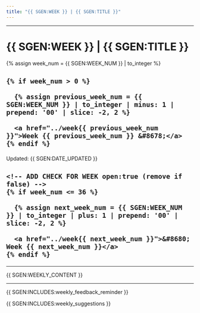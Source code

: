 ```yaml
---
title: "{{ SGEN:WEEK }} | {{ SGEN:TITLE }}"
---
```


<hr class="mb-0">

<h1 id="{{ {{ SGEN:WEEK }}-{{ SGEN:title }} | slugify }}">
  <span class="week-prefix">{{ SGEN:WEEK }} |</span> {{ SGEN:TITLE }}
</h1>

<!-- ADD WEEKLY HEADER: <img src="assets/header.png" /> -->

<div class="week-controls">

  {% assign week_num = {{ SGEN:WEEK_NUM }} | to_integer %}

  <h2 class="week-controls__previous_week">

    {% if week_num > 0 %}

      {% assign previous_week_num = {{ SGEN:WEEK_NUM }} | to_integer | minus: 1 | prepend: '00' | slice: -2, 2 %}

      <a href="../week{{ previous_week_num }}">Week {{ previous_week_num }} &#8678;</a>
    {% endif %}

  </h2>

  <span>Updated: {{ SGEN:DATE_UPDATED }}</span>

  <h2 class="week-controls__next_week">

    <!-- ADD CHECK FOR WEEK open:true (remove if false) -->
    {% if week_num <= 36 %}

      {% assign next_week_num = {{ SGEN:WEEK_NUM }} | to_integer | plus: 1 | prepend: '00' | slice: -2, 2 %}

      <a href="../week{{ next_week_num }}">&#8680; Week {{ next_week_num }}</a>
    {% endif %}

  </h2>

</div>

---

{{ SGEN:WEEKLY_CONTENT }}

<hr class="mt-1">

{{ SGEN:INCLUDES:weekly_feedback_reminder }}

{{ SGEN:INCLUDES:weekly_suggestions }}
